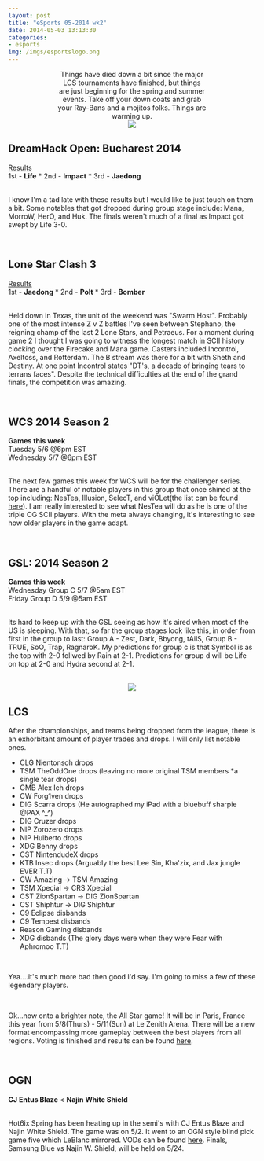 ```yaml
---
layout: post
title: "eSports 05-2014 wk2"
date: 2014-05-03 13:13:30
categories:
- esports
img: /imgs/esportslogo.png
---
```


<div style='text-align:center;margin:0 20%;'>
  Things have died down a bit since the major LCS tournaments have finished, but things are just beginning for the spring and summer events. Take off your down coats and grab your Ray-Bans and a mojitos folks. Things are warming up.
</div>

<div style='text-align:center;'>
  <img src='{{site.base}}/imgs/starcraft_2_logo.jpg'/>
</div> 

<h2>DreamHack Open: Bucharest 2014</h2>
<div class='subtitle'>
<a href='http://wiki.teamliquid.net/starcraft2/2014_DreamHack_Open/Bucharest)'>Results</a><br/>
1st - <strong>Life</strong> * 2nd - <strong>Impact</strong> * 3rd - <strong>Jaedong</strong>
</div>
<br/>

I know I'm a tad late with these results but I would like to just touch on them a bit. Some notables that got dropped during group stage include: Mana, MorroW, HerO, and Huk. The finals weren't much of a final as Impact got swept by Life 3-0.

<br/>

<h2>Lone Star Clash 3</h2>
<div class='subtitle'>
<a href='http://wiki.teamliquid.net/starcraft2/Lone_Star_Clash_3'>Results</a><br/>
1st - <strong>Jaedong</strong> * 2nd - <strong>Polt</strong> * 3rd - <strong>Bomber</strong>
</div>
<br/>

Held down in Texas, the unit of the weekend was "Swarm Host". Probably one of the most intense Z v Z battles I've seen between Stephano, the reigning champ of the last 2 Lone Stars, and Petraeus. For a moment during game 2 I thought I was going to witness the longest match in SCII history clocking over the Firecake and Mana game. Casters included Incontrol, Axeltoss, and Rotterdam. The B stream was there for a bit with Sheth and Destiny. At one point Incontrol states "DT's, a decade of bringing tears to terrans faces". Despite the technical difficulties at the end of the grand finals, the competition was amazing. 

<br/>

<h2>WCS 2014 Season 2</h2>
<div class='subtitle'>
<strong>Games this week</strong><br/>
Tuesday 5/6 @6pm EST<br/>
Wednesday 5/7 @6pm EST
</div>
<br/>

The next few games this week for WCS will be for the challenger series. There are a handful of notable players in this group that once shined at the top including: NesTea, Illusion, SelecT, and viOLet(the list can be found [here](http://wiki.teamliquid.net/starcraft2/2014_WCS_Season_2_America/Challenger)). I am really interested to see what NesTea will do as he is one of the triple OG SCII players. With the meta always changing, it's interesting to see how older players in the game adapt.

<br/>

<h2>GSL: 2014 Season 2</h2>
<div class='subtitle'>
<strong>Games this week</strong><br/>
Wednesday Group C 5/7 @5am EST<br/>
Friday Group D 5/9 @5am EST
</div>
<br/>

Its hard to keep up with the GSL seeing as how it's aired when most of the US is sleeping. With that, so far the group stages look like this, in order from first in the group to last: Group A - Zest, Dark, Bbyong, tAilS, Group B - TRUE, SoO, Trap, RagnaroK. My predictions for group c is that Symbol is as the top with 2-0 follwed by Rain at 2-1. Predictions for group d will be Life on top at 2-0 and Hydra second at 2-1.

<br/>

<div style='text-align:center;'>
  <img src='{{site.base}}/imgs/LoL_logo.png'/>
</div>
<h2>LCS</h2>

After the championships, and teams being dropped from the league, there is an exhorbitant amount of player trades and drops. I will only list notable ones.

- CLG Nientonsoh drops
- TSM TheOddOne drops (leaving no more original TSM members *a single tear drops)
- GMB Alex Ich drops
- CW Forg1ven drops
- DIG Scarra drops (He autographed my iPad with a bluebuff sharpie @PAX ^_^)
- DIG Cruzer drops
- NIP Zorozero drops
- NIP Hulberto drops
- XDG Benny drops
- CST NintendudeX drops
- KTB Insec drops (Arguably the best Lee Sin, Kha'zix, and Jax jungle EVER T.T)
- CW Amazing -> TSM Amazing
- TSM Xpecial -> CRS Xpecial
- CST ZionSpartan -> DIG ZionSpartan
- CST Shiphtur -> DIG Shiphtur
- C9 Eclipse disbands
- C9 Tempest disbands
- Reason Gaming disbands
- XDG disbands (The glory days were when they were Fear with Aphromoo T.T)

<br/>

Yea....it's much more bad then good I'd say. I'm going to miss a few of these legendary players.

<br/>

Ok...now onto a brighter note, the All Star game!
It will be in Paris, France this year from 5/8(Thurs) - 5/11(Sun) at Le Zenith Arena. There will be a new format encompassing more gameplay between the best players from all regions. Voting is finished and results can be found [here](http://na.lolesports.com/).

<br/>
<h2>OGN</h2>
<div class='subtitle'>
  <strong>CJ Entus Blaze</strong> < <strong>Najin White Shield</strong>
</div>
<br/>

Hot6ix Spring has been heating up in the semi's with CJ Entus Blaze and Najin White Shield. The game was on 5/2. It went to an OGN style blind pick game five which LeBlanc mirrored. VODs can be found [here](https://www.youtube.com/watch?v=mBL2ZAxjQJk).
Finals, Samsung Blue vs Najin W. Shield, will be held on 5/24.
